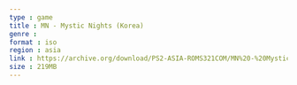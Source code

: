 ```yaml
---
type : game
title : MN - Mystic Nights (Korea)
genre : 
format : iso
region : asia
link : https://archive.org/download/PS2-ASIA-ROMS321COM/MN%20-%20Mystic%20Nights%20%28Korea%29.7z
size : 219MB
---
```

